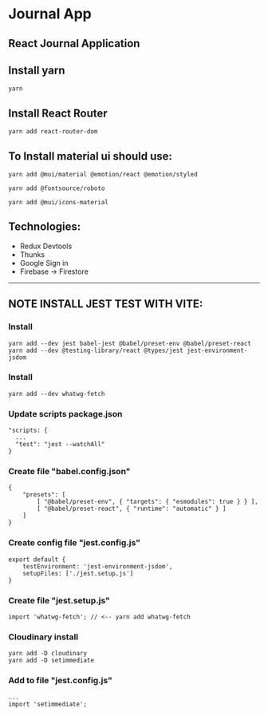 # Journal App

## React Journal Application

## Install yarn
```
yarn
```
## Install React Router
```
yarn add react-router-dom
```
## To Install material ui should use:
```
yarn add @mui/material @emotion/react @emotion/styled

yarn add @fontsource/roboto

yarn add @mui/icons-material
```
## Technologies:

- Redux Devtools
- Thunks
- Google Sign in 
- Firebase -> Firestore

<hr >



## NOTE INSTALL JEST TEST WITH VITE:

### Install
```
yarn add --dev jest babel-jest @babel/preset-env @babel/preset-react 
yarn add --dev @testing-library/react @types/jest jest-environment-jsdom
```

### Install
```
yarn add --dev whatwg-fetch
```

### Update scripts package.json
```
"scripts: {
  ...
  "test": "jest --watchAll"
}
```
### Create file "babel.config.json"
```
{
    "presets": [
        [ "@babel/preset-env", { "targets": { "esmodules": true } } ],
        [ "@babel/preset-react", { "runtime": "automatic" } ]
    ]
}
```
### Create config file "jest.config.js"
```
export default {
    testEnvironment: 'jest-environment-jsdom',
    setupFiles: ['./jest.setup.js']
}
```
### Create file "jest.setup.js"
```
import 'whatwg-fetch'; // <-- yarn add whatwg-fetch

```


### Cloudinary install

```
yarn add -D cloudinary
yarn add -D setimmediate
```
### Add to file "jest.config.js"
```
...
import 'setimmediate';
```


